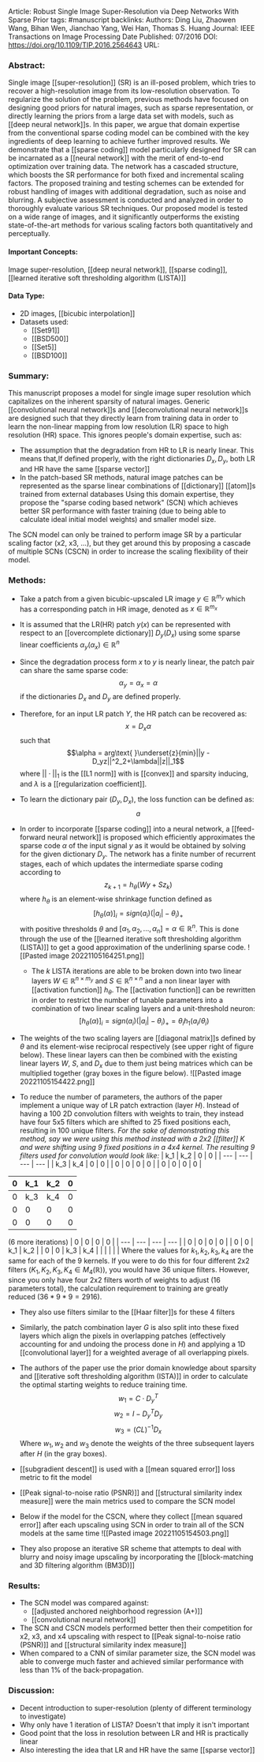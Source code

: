 Article: Robust Single Image Super-Resolution via Deep Networks With Sparse Prior
tags: #manuscript 
backlinks:
Authors: Ding Liu, Zhaowen Wang, Bihan Wen, Jianchao Yang, Wei Han, Thomas S. Huang
Journal: IEEE Transactions on Image Processing
Date Published: 07/2016 
DOI: https://doi.org/10.1109/TIP.2016.2564643
URL: 

### Abstract:
Single image [[super-resolution]] (SR) is an ill-posed problem, which tries to recover a high-resolution image from its low-resolution observation. To regularize the solution of the problem, previous methods have focused on designing good priors for natural images, such as sparse representation, or directly learning the priors from a large data set with models, such as [[deep neural network]]s. In this paper, we argue that domain expertise from the conventional sparse coding model can be combined with the key ingredients of deep learning to achieve further improved results. We demonstrate that a [[sparse coding]] model particularly designed for SR can be incarnated as a [[neural network]] with the merit of end-to-end optimization over training data. The network has a cascaded structure, which boosts the SR performance for both fixed and incremental scaling factors. The proposed training and testing schemes can be extended for robust handling of images with additional degradation, such as noise and blurring. A subjective assessment is conducted and analyzed in order to thoroughly evaluate various SR techniques. Our proposed model is tested on a wide range of images, and it significantly outperforms the existing state-of-the-art methods for various scaling factors both quantitatively and perceptually.

#### Important Concepts:
Image super-resolution, [[deep neural network]], [[sparse coding]], [[learned iterative soft thresholding algorithm (LISTA)]]

#### Data Type:
- 2D images, [[bicubic interpolation]]
- Datasets used:
	- [[Set91]]
	- [[BSD500]]
	- [[Set5]]
	- [[BSD100]]


### Summary:
This manuscript proposes a model for single image super resolution which capitalizes on the inherent sparsity of natural images. Generic [[convolutional neural network]]s and [[deconvolutional neural network]]s are designed such that they directly learn from training data in order to learn the non-linear mapping from low resolution (LR) space to high resolution (HR) space. This ignores people's domain expertise, such as:
- The assumption that the degradation from HR to LR is nearly linear. This means that,If defined properly, with the right dictionaries $D_x,D_y$, both LR and HR have the same [[sparse vector]]
- In the patch-based SR methods, natural image patches can be represented as the sparse linear combinations of [[dictionary]] [[atom]]s trained from external databases
Using this domain expertise, they propose the "sparse coding based network" (SCN) which achieves better SR performance with faster training (due to being able to calculate ideal initial model weights) and smaller model size.

The SCN model can only be trained to perform image SR by a particular scaling factor (x2, x3, ...), but they get around this by proposing a cascade of multiple SCNs (CSCN) in order to increase the scaling flexibility of their model.


### Methods:
- Take a patch from a given bicubic-upscaled LR image $y \in \mathbb{R}^{m_y}$ which has a corresponding patch in HR image, denoted as $x\in \mathbb{R}^{m_x}$
- It is assumed that the LR(HR) patch $y(x)$ can be represented with respect to an [[overcomplete dictionary]] $D_y(D_x)$ using some sparse linear coefficients $\alpha_y(\alpha_x)\in \mathbb{R}^n$
- Since the degradation process form $x$ to $y$ is nearly linear, the patch pair can share the same sparse code: $$\alpha_y = \alpha_x = \alpha$$ if the dictionaries $D_x$ and $D_y$ are defined properly.
- Therefore, for an input LR patch $Y$, the HR patch can be recovered as: $$x = D_x\alpha$$ such that $$\alpha = arg\text{ }\underset{z}{min}||y - D_yz||^2_2+\lambda||z||_1$$ where $||\cdot||_1$ is the [[L1 norm]] with is [[convex]] and sparsity inducing, and $\lambda$ is a [[regularization coefficient]].
- To learn the dictionary pair $(D_y,D_x)$, the loss function can be defined as: $$a$$
- In order to incorporate [[sparse coding]] into a neural network, a [[feed-forward neural network]] is proposed which efficiently approximates the sparse code $\alpha$ of the input signal $y$ as it would be obtained by solving for the given dictionary $D_y$. The network has a finite number of recurrent stages, each of which updates the intermediate sparse coding according to $$z_{k+1} = h_\theta(Wy+Sz_k)$$ where $h_\theta$ is an element-wise shrinkage function defined as $$[h_\theta(\alpha)]_i = sign(a_i)(|a_i|-\theta_i)_+$$ with positive thresholds $\theta$ and $[\alpha_1,\alpha_2,...,\alpha_n]=\alpha\in \mathbb{R}^n$. This is done through the use of the [[learned iterative soft thresholding algorithm (LISTA)]] to get a good approximation of the underlining sparse code.
  ![[Pasted image 20221105164251.png]]

  - The $k$ LISTA iterations are able to be broken down into two linear layers $W \in \mathbb{R}^{n\times m_y}$ and $S \in \mathbb{R}^{n\times n}$ and a non linear layer with [[activation function]] $h_\theta$. The [[activation function]] can be rewritten in order to restrict the number of tunable parameters into a combination of two linear scaling layers and a unit-threshold neuron: $$[h_\theta(\alpha)]_i = sign(a_i)(|a_i|-\theta_i)_+ = \theta_ih_1(a_i/\theta_i)$$
- The weights of the two scaling layers are [[diagonal matrix]]s defined by $\theta$ and its element-wise reciprocal respectively (see upper right of figure below). These linear layers can then be combined with the existing linear layers $W$, $S$, and $D_x$ due to them just being matrices which can be multiplied together (gray boxes in the figure below).
  ![[Pasted image 20221105154422.png]]

- To reduce the number of parameters, the authors of the paper implement a unique way of LR patch extraction (layer $H$). Instead of having a 100 2D convolution filters with weights to train, they instead have four 5x5 filters which are shifted to 25 fixed positions each, resulting in 100 unique filters.
  *For the sake of demonstrating this method, say we were using this method instead with a 2x2 [[filter]] $K$ and were shifting using 9 fixed positions in a 4x4 kernel. The resulting 9 filters used for convolution would look like:*
| k_1 | k_2 | 0   | 0   |
| --- | --- | --- | --- |
| k_3 | k_4 | 0   | 0   |
| 0   | 0   | 0   | 0   |
| 0   | 0   | 0   | 0   |

| 0 | k_1 | k_2   | 0   |
| --- | --- | --- | --- |
| 0 | k_3 | k_4   | 0   |
| 0   | 0   | 0   | 0   |
| 0   | 0   | 0   | 0   |
(6 more iterations)
| 0   | 0   | 0   | 0   |
| --- | --- | --- | --- |
| 0   | 0   | 0   | 0   |
| 0   | 0   | k_1 | k_2 |
| 0   | 0   | k_3 | k_4 |
|     |     |     |     |
Where the values for $k_1,k_2, k_3,k_4$ are the same for each of the 9 kernels. If you were to do this for four different 2x2 filters ($K_1,K_2,K_3,K_4 \in M_4(\mathbb{R})$), you would have 36 unique filters. However, since you only have four 2x2 filters worth of weights to adjust (16 parameters total), the calculation requirement to training are greatly reduced ($36*9*9 = 2916$).
- They also use filters similar to the [[Haar filter]]s for these 4 filters
- Similarly, the patch combination layer $G$ is also split into these fixed layers which align the pixels in overlapping patches (effectively accounting for and undoing the process done in $H$) and applying a 1D [[convolutional layer]] for a weighted average of all overlapping pixels.
- The authors of the paper use the prior domain knowledge about sparsity and [[iterative soft thresholding algorithm (ISTA)]] in order to calculate the optimal starting weights to reduce training time.
$$w_1=C\cdot D_y^T$$$$w_2=I-D_y^TD_y$$$$w_3=(CL)^{-1}D_x$$
Where $w_1, w_2$ and $w_3$ denote the weights of the three subsequent layers after $H$ (in the gray boxes).
- [[subgradient descent]] is used with a [[mean squared error]] loss metric to fit the model
- [[Peak signal-to-noise ratio (PSNR)]] and [[structural similarity index measure]] were the main metrics used to compare the SCN model

- Below if the model for the CSCN, where they collect [[mean squared error]] after each upscaling using SCN in order to train all of the SCN models at the same time
![[Pasted image 20221105154503.png]]

- They also propose an iterative SR scheme that attempts to deal with blurry and noisy image upscaling by incorporating the [[block-matching and 3D filtering algorithm (BM3D)]]

### Results:
- The SCN model was compared against:
	- [[adjusted anchored neighborhood regression (A+)]]
	- [[convolutional neural network]]
- The SCN and CSCN models performed better then their competition for x2, x3, and x4 upscaling with respect to [[Peak signal-to-noise ratio (PSNR)]] and [[structural similarity index measure]]
- When compared to a CNN of similar parameter size, the SCN model was able to converge much faster and achieved similar performance with less than 1% of the back-propagation.

### Discussion:
- Decent introduction to super-resolution (plenty of different terminology to investigate)
- Why only have 1 iteration of LISTA? Doesn't that imply it isn't important
- Good point that the loss in resolution between LR and HR is practically linear
- Also interesting the idea that LR and HR have the same [[sparse vector]]